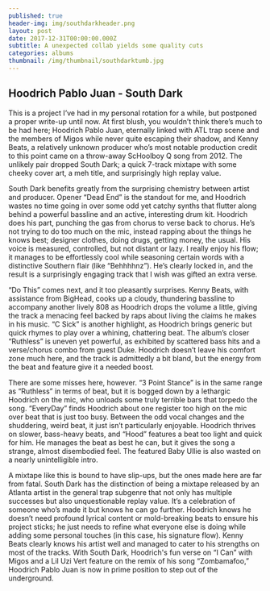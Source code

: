 ```yaml
---
published: true
header-img: img/southdarkheader.png
layout: post
date: 2017-12-31T00:00:00.000Z
subtitle: A unexpected collab yields some quality cuts
categories: albums
thumbnail: /img/thumbnail/southdarktumb.jpg
---
```

## Hoodrich Pablo Juan - South Dark

<p>This is a project I’ve had in my personal rotation for a while, but postponed a proper write-up until now. At first blush, you wouldn’t think there’s much to be had here; Hoodrich Pablo Juan, eternally linked with ATL trap scene and the members of Migos while never quite escaping their shadow, and Kenny Beats, a relatively unknown producer who’s most notable production credit to this point came on a throw-away ScHoolboy Q song from 2012. The unlikely pair dropped South Dark; a quick 7-track mixtape with some cheeky cover art, a meh title, and surprisingly high replay value.</p> 

<p>South Dark benefits greatly from the surprising chemistry between artist and producer. Opener “Dead End” is the standout for me, and Hoodrich wastes no time going in over some odd yet catchy synths that flutter along behind a powerful bassline and an active, interesting drum kit. Hoodrich does his part, punching the gas from chorus to verse back to chorus. He’s not trying to do too much on the mic, instead rapping about the things he knows best; designer clothes, doing drugs, getting money, the usual. His voice is measured, controlled, but not distant or lazy. I really enjoy his flow; it manages to be effortlessly cool while seasoning certain words with a distinctive Southern flair (like “Behhhhnz”). He’s clearly locked in, and the result is a surprisingly engaging track that I wish was gifted an extra verse.</p>

<p>“Do This” comes next, and it too pleasantly surprises. Kenny Beats, with assistance from BigHead, cooks up a cloudy, thundering bassline to accompany another lively 808 as Hoodrich drops the volume a little, giving the track a menacing feel backed by raps about living the claims he makes in his music. “C Sick” is another highlight, as Hoodrich brings generic but quick rhymes to play over a whining, chattering beat. The album’s closer “Ruthless” is uneven yet powerful, as exhibited by scattered bass hits and a verse/chorus combo from guest Duke. Hoodrich doesn’t leave his comfort zone much here, and the track is admittedly a bit bland, but the energy from the beat and feature give it a needed boost.</p> 

<p>There are some misses here, however. “3 Point Stance” is in the same range as “Ruthless” in terms of beat, but it is bogged down by a lethargic Hoodrich on the mic, who unloads some truly terrible bars that torpedo the song. “EveryDay” finds Hoodrich about one register too high on the mic over beat that is just too busy. Between the odd vocal changes and the shuddering, weird beat, it just isn’t particularly enjoyable. Hoodrich thrives on slower, bass-heavy beats, and “Hood” features a beat too light and quick for him. He manages the beat as best he can, but it gives the song a strange, almost disembodied feel. The featured Baby Ullie is also wasted on a nearly unintelligible intro.</p>

<p>A mixtape like this is bound to have slip-ups, but the ones made here are far from fatal. South Dark has the distinction of being a mixtape released by an Atlanta artist in the general trap subgenre that not only has multiple successes but also unquestionable replay value. It’s a celebration of someone who’s made it but knows he can go further. Hoodrich knows he doesn’t need profound lyrical content or mold-breaking beats to ensure his project sticks; he just needs to refine what everyone else is doing while adding some personal touches (in this case, his signature flow). Kenny Beats clearly knows his artist well and managed to cater to his strengths on most of the tracks. With South Dark, Hoodrich's fun verse on “I Can” with Migos and a Lil Uzi Vert feature on the remix of his song “Zombamafoo,” Hoodrich Pablo Juan is now in prime position to step out of the underground.</p>
